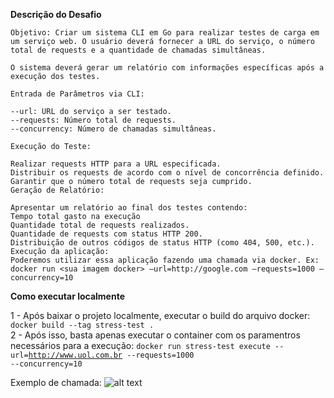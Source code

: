 **Descrição do Desafio**

    Objetivo: Criar um sistema CLI em Go para realizar testes de carga em um serviço web. O usuário deverá fornecer a URL do serviço, o número total de requests e a quantidade de chamadas simultâneas.

    O sistema deverá gerar um relatório com informações específicas após a execução dos testes.
    
    Entrada de Parâmetros via CLI:
    
    --url: URL do serviço a ser testado.
    --requests: Número total de requests.
    --concurrency: Número de chamadas simultâneas.
    
    Execução do Teste:
    
    Realizar requests HTTP para a URL especificada.
    Distribuir os requests de acordo com o nível de concorrência definido.
    Garantir que o número total de requests seja cumprido.
    Geração de Relatório:
    
    Apresentar um relatório ao final dos testes contendo:
    Tempo total gasto na execução
    Quantidade total de requests realizados.
    Quantidade de requests com status HTTP 200.
    Distribuição de outros códigos de status HTTP (como 404, 500, etc.).
    Execução da aplicação:
    Poderemos utilizar essa aplicação fazendo uma chamada via docker. Ex:
    docker run <sua imagem docker> —url=http://google.com —requests=1000 —concurrency=10

**Como executar localmente**

  1 - Após baixar o projeto localmente, executar o build do arquivo docker: <code>docker build --tag stress-test .</code><br/>
  2 - Após isso, basta apenas executar o container com os paramentros necessários para a execução: <code>docker run stress-test execute --url=http://www.uol.com.br --requests=1000 --concurrency=10</code>

  Exemplo de chamada: 
        ![alt text](https://github.com/wiggers/goexpert-desaio-2-stress-test/blob/main/exemplo.png)
        
  
      

 


  
